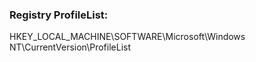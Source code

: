 ### Registry ProfileList:

HKEY_LOCAL_MACHINE\SOFTWARE\Microsoft\Windows NT\CurrentVersion\ProfileList
